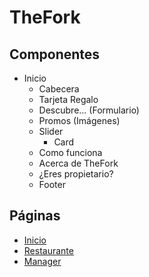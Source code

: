 # TheFork

## Componentes

- Inicio 
    - Cabecera
    - Tarjeta Regalo
    - Descubre... (Formulario)
    - Promos (Imágenes)
    - Slider
        - Card
    - Como funciona
    - Acerca de TheFork
    - ¿Eres propietario?
    - Footer

## Páginas

- [Inicio](https://www.thefork.es)
- [Restaurante](https://www.thefork.es/restaurante/tangchu-r719640)
- [Manager](https://www.theforkmanager.com/es-es)
